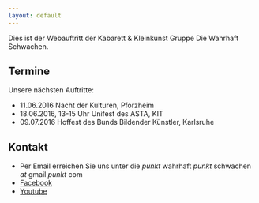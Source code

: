 ```yaml
---
layout: default
---
```


Dies ist der Webauftritt der Kabarett & Kleinkunst Gruppe Die Wahrhaft Schwachen.

## Termine

Unsere nächsten Auftritte:

* 11.06.2016 Nacht der Kulturen, Pforzheim
* 18.06.2016, 13-15 Uhr Unifest des ASTA, KIT
* 09.07.2016 Hoffest des Bunds Bildender Künstler, Karlsruhe

## Kontakt

* Per Email erreichen Sie uns unter die *punkt* wahrhaft *punkt* schwachen *at* gmail *punkt* com
* [Facebook](https://www.facebook.com/diewahrhaftschwachen)
* [Youtube](https://www.youtube.com/channel/UCUGTISDvY5PBIDK0J_-zrCQ)
